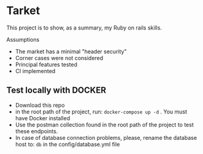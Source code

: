 # Tarket

This project is to show, as a summary, my Ruby on rails skills.

Assumptions

* The market has a minimal "header security"
* Corner cases were not considered
* Principal features tested
* CI implemented

## Test locally with DOCKER
*  Download this repo
* in the root path of the project, run: `docker-compose up -d` . You must have Docker installed
* Use the postman collection found in the root path of the project to test these endpoints.
* In case of database connection problems, please, rename the database host to: `db` in the config/database.yml file

